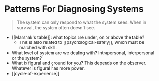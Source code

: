# Patterns For Diagnosing Systems

> The system can only respond to what the system sees. When in survival, the system often doesn't see.

* [[Marshak's table]]: what topics are under, on or above the table?
  * This is also related to [[psychological-safety]], which must be matched with skill.
* What level of system are we dealing with? Intrapersonal, interpersonal or the system?
* What is figural and ground for you? This depends on the observer. Whatever is figural has more power.
* [[cycle-of-experience]]
